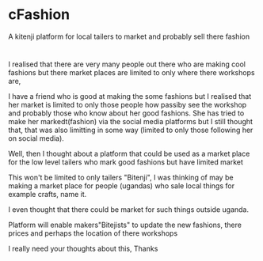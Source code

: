 # cFashion
A kitenji platform for local tailers to market and probably sell there fashion 
# 
I realised that there are very many people out there who are making cool fashions but there market places are limited to only where there workshops are,

I have a friend who is good at making the some fashions but I realised that her market is limited to only those people how passiby see the workshop and probably those who know about her good fashions. She has tried to make her markedt(fashion) via the social media platforms but I still thought that, that was also limitting in some way (limited to only those following her on social media).

Well, then I thought about a platform that could be used as a market place for the low level tailers who mark good fashions but have limited market

This won't be limited to only tailers "Bitenji", I was thinking of may be making a market place for people (ugandas) who sale local things for example crafts, name it.

I even thought that there could be market for such things outside uganda.

Platform will enable makers"Bitejists" to update the new fashions, there prices and perhaps the location of there workshops

I really need your thoughts about this,
Thanks